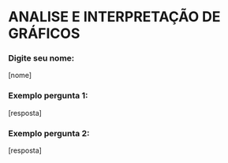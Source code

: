 # ANALISE E INTERPRETAÇÃO DE GRÁFICOS

### Digite seu nome:
[nome]

### Exemplo pergunta 1:
[resposta]

### Exemplo pergunta 2:
[resposta]